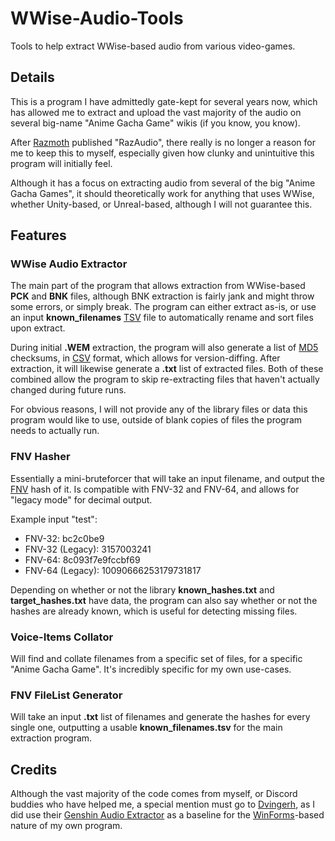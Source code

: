 # WWise-Audio-Tools
Tools to help extract WWise-based audio from various video-games.

## Details
This is a program I have admittedly gate-kept for several years now, which has allowed me to extract and upload the vast majority of the audio on several big-name "Anime Gacha Game" wikis (if you know, you know).

After [Razmoth](https://github.com/Razmoth) published "RazAudio", there really is no longer a reason for me to keep this to myself, especially given how clunky and unintuitive this program will initially feel.

Although it has a focus on extracting audio from several of the big "Anime Gacha Games", it should theoretically work for anything that uses WWise, whether Unity-based, or Unreal-based, although I will not guarantee this.

## Features
### WWise Audio Extractor
The main part of the program that allows extraction from WWise-based **PCK** and **BNK** files, although BNK extraction is fairly jank and might throw some errors, or simply break.
The program can either extract as-is, or use an input **known_filenames** [TSV](https://en.wikipedia.org/wiki/Tab-separated_values) file to automatically rename and sort files upon extract. 

During initial **.WEM** extraction, the program will also generate a list of [MD5](https://en.wikipedia.org/wiki/MD5) checksums, in [CSV](https://en.wikipedia.org/wiki/Comma-separated_values) format, which allows for version-diffing. After extraction, it will likewise generate a **.txt** list of extracted files. Both of these combined allow the program to skip re-extracting files that haven't actually changed during future runs.

For obvious reasons, I will not provide any of the library files or data this program would like to use, outside of blank copies of files the program needs to actually run. 

### FNV Hasher
Essentially a mini-bruteforcer that will take an input filename, and output the [FNV](https://en.wikipedia.org/wiki/Fowler%E2%80%93Noll%E2%80%93Vo_hash_function) hash of it. 
Is compatible with FNV-32 and FNV-64, and allows for "legacy mode" for decimal output.

Example input "test":
* FNV-32: bc2c0be9
* FNV-32 (Legacy): 3157003241
* FNV-64: 8c093f7e9fccbf69
* FNV-64 (Legacy): 10090666253179731817

Depending on whether or not the library **known_hashes.txt** and **target_hashes.txt** have data, the program can also say whether or not the hashes are already known, which is useful for detecting missing files.

### Voice-Items Collator
Will find and collate filenames from a specific set of files, for a specific "Anime Gacha Game". It's incredibly specific for my own use-cases. 

### FNV FileList Generator
Will take an input **.txt** list of filenames and generate the hashes for every single one, outputting a usable **known_filenames.tsv** for the main extraction program.

## Credits
Although the vast majority of the code comes from myself, or Discord buddies who have helped me, a special mention must go to [Dvingerh](https://github.com/dvingerh), as I did use their [Genshin Audio Extractor](https://github.com/dvingerh/genshin-audio-exporter) as a baseline for the [WinForms](https://en.wikipedia.org/wiki/Windows_Forms)-based nature of my own program.



